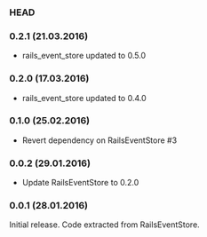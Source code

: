 ### HEAD

### 0.2.1 (21.03.2016)

* rails_event_store updated to 0.5.0

### 0.2.0 (17.03.2016)

* rails_event_store updated to 0.4.0

### 0.1.0 (25.02.2016)

* Revert dependency on RailsEventStore #3

### 0.0.2 (29.01.2016)

* Update RailsEventStore to 0.2.0

### 0.0.1 (28.01.2016)

Initial release. Code extracted from RailsEventStore.
